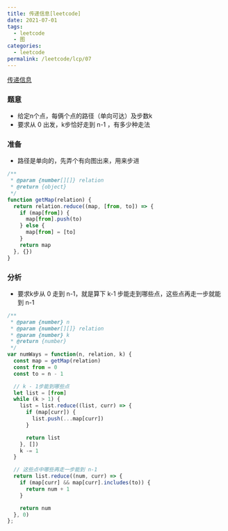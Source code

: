 ```yaml
---
title: 传递信息[leetcode]
date: 2021-07-01
tags:
  - leetcode
  - 图
categories:
  - leetcode
permalink: /leetcode/lcp/07
---
```


[传递信息](https://leetcode-cn.com/problems/chuan-di-xin-xi/)

### 题意
* 给定n个点，每俩个点的路径（单向可达）及步数k
* 要求从 0 出发，k步恰好走到 n-1 ，有多少种走法

### 准备
* 路径是单向的，先弄个有向图出来，用来步进

```js
/**
 * @param {number[][]} relation
 * @return {object}
 */
function getMap(relation) {
  return relation.reduce((map, [from, to]) => {
    if (map[from]) {
      map[from].push(to)
    } else {
      map[from] = [to]
    }
    return map
  }, {})
}
```

### 分析
* 要求k步从 0 走到 n-1，就是算下 k-1 步能走到哪些点，这些点再走一步就能到 n-1

```js
/**
 * @param {number} n
 * @param {number[][]} relation
 * @param {number} k
 * @return {number}
 */
var numWays = function(n, relation, k) {
  const map = getMap(relation)
  const from = 0
  const to = n - 1

  // k - 1步能到哪些点
  let list = [from]
  while (k > 1) {
    list = list.reduce((list, curr) => {
      if (map[curr]) {
        list.push(...map[curr])
      }

      return list
    }, [])
    k -= 1
  }

  // 这些点中哪些再走一步能到 n-1
  return list.reduce((num, curr) => {
    if (map[curr] && map[curr].includes(to)) {
      return num + 1
    }

    return num
  }, 0)
};
```
